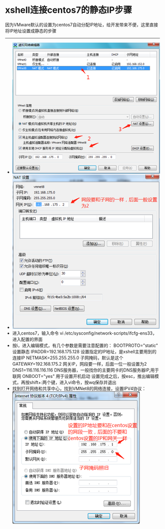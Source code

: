 # xshell连接centos7的静态IP步骤

因为VMware默认的设置为centos7自动分配IP地址，给开发带来不便，这里直接将IP地址设置成静态的步骤

---

* ![](/assets/import.png)
* ![](/assets/import2.png)
* 进入centos7，输入命令 vi  /etc/sysconfig/network-scripts/ifcfg-ens33，进入配置的界面
* 按i，进入编辑模式，有几个参数是需要注意配置的：                                                                                                               BOOTPROTO="static"
   设置静态
  IPADDR=192.168.175.128
     设置指定的IP地址，是xshell主要用到的连接IP
  NETMASK=255.255.255.0
    子网掩码，默认是这个
  GATEWAY=192.168.175.2
     网关IP，网段要一样，后面一位一般设置为2
  DNS1=116.116.116.116   DNS服务器，一般找你的主要网卡的DNS服务器IP,用于联网                                                              ONBOOT="yes" 用于设置开机启动                                                                                                                                                                                     设置完成之后，按esc，推出编辑模式，再按shift+:两个键，进入vi命令，按wq保存并退出
* 找到打开网络和共享中心，找到VMNet8的网络连接，设置IPV4协议：                                                                                                                     ![](/assets/import3.png)



